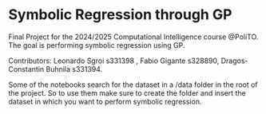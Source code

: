 # Symbolic Regression through GP
Final Project for the 2024/2025 Computational Intelligence course @PoliTO.
The goal is performing symbolic regression using GP.  

Contributors: Leonardo Sgroi s331398 , Fabio Gigante s328890, Dragos-Constantin Buhnila s331394.  

Some of the notebooks search for the dataset in a /data folder in the root of the project. So to use
them make sure to create the folder and insert the dataset in which you want to perform 
symbolic regression.
